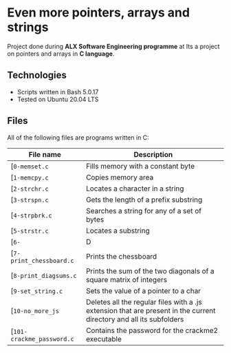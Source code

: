 # Even more pointers, arrays and strings

Project done during **ALX Software Engineering programme** at Its a project on pointers and arrays in **C language**.


## Technologies
* Scripts written in Bash 5.0.17
* Tested on Ubuntu 20.04 LTS

## Files
All of the following files are programs written in C:

| File name | Description |
| ------------ | ----------- |
| [`0-memset.c` | Fills memory with a constant byte |
| [`1-memcpy.c` | Copies memory area |
| [`2-strchr.c` | Locates a character in a string |
| [`3-strspn.c` | Gets the length of a prefix substring |
| [`4-strpbrk.c` | Searches a string for any of a set of bytes |
| [`5-strstr.c` | Locates a substring |
| [`6-` | D |
| [`7-print_chessboard.c`| Prints the chessboard |
| [`8-print_diagsums.c` | Prints the sum of the two diagonals of a square matrix of integers |
| [`9-set_string.c` | Sets the value of a pointer to a char |
| [`10-no_more_js`| Deletes all the regular files with a .js extension that are present in the current directory and all its subfolders |
| [`101-crackme_password.c`| Contains the password for the crackme2 executable |
